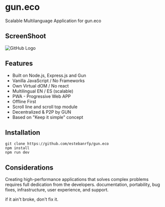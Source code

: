 # gun.eco

Scalable Multilanguage Application for gun.eco

## ScreenShoot

![GitHub Logo](docs/screenshot.png)

## Features

- Built on Node.js, Express.js and Gun
- Vanilla JavaScript / No Frameworks
- Own Virtual dOM / No react
- Multilingual EN / ES (scalable)
- PWA - Progressive Web APP
- Offline First
- Scroll line and scroll top module
- Decentralized & P2P by GUN
- Based on "Keep it simple" concept

## Installation

```
git clone https://github.com/estebanrfp/gun.eco
npm install
npm run dev
```

## Considerations

Creating high-performance applications that solves complex problems requires full dedication from the developers. documentation, portability, bug fixes, infrastructure, user experience, and support.

if it ain't broke, don't fix it.
